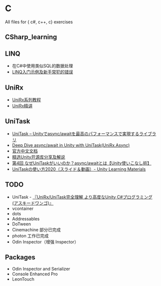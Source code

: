 # C
All files for { c#, c++, c} exercises

## CSharp_learning

## LINQ
+ 在C#中使用类似SQL的数据处理 
+ [LINQ入门示例及新手常犯的错误](https://www.bilibili.com/video/BV1vP411f7XF/?spm_id_from=333.880.my_history.page.click&vd_source=8cb2266d7357d5cd081874c68b08a2bd)

## UniRx
+ [UniRx系列教程](https://space.bilibili.com/527444290/channel/collectiondetail?sid=658557&spm_id_from=333.788.0.0)
+ [UniRx精讲](https://gitee.com/xiaoTNT/uni-rx-intensive-lecture/tree/master)

## UniTask
+ [UniTask – Unityでasync/awaitを最高のパフォーマンスで実現するライブラリ](https://tech.cygames.co.jp/archives/3256/)
+ [Deep Dive async/await in Unity with UniTask(UniRx.Async)](https://www.youtube.com/watch?v=irbA4kmq4Wc)
+ [官方中文文档](https://github.com/Cysharp/UniTask/blob/master/README_CN.md)
+ [精选Unity开源库分享及解说](https://space.bilibili.com/69585/channel/collectiondetail?sid=548041)
+ [第4回 なぜUniTaskがいいのか？async/awaitとは【Unity使いこなし術】](https://www.youtube.com/watch?v=wCSmZSKG3ig)
+ [UniTaskの使い方2020（スライド＆動画）- Unity Learning Materials](https://learning.unity3d.jp/4615/)

## TODO 
+ UniTask - [『UniRx/UniTask完全理解 より高度なUnity C#プログラミング (アスキードワンゴ)』](https://amzn.to/3dJJy4a)
+ vcontainer
+ dots
+ Addressables
+ DoTween
+ Cinemachine 部分已完成
+ photon 工作已完成
+ Odin Inspector（增强 Inspector）

## Packages 
+ Odin Inspector and Serializer
+ Console Enhanced Pro
+ LeonTouch